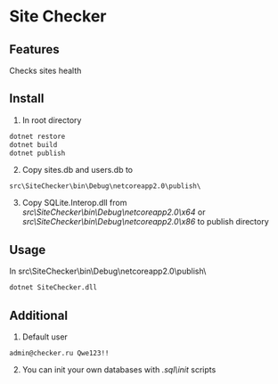 # Site Checker

## Features
Checks sites health

## Install
1. In root directory
```bash
dotnet restore
dotnet build
dotnet publish
```

2. Copy sites.db and users.db to 
```
src\SiteChecker\bin\Debug\netcoreapp2.0\publish\
```

3. Copy SQLite.Interop.dll from *src\SiteChecker\bin\Debug\netcoreapp2.0\x64* or *src\SiteChecker\bin\Debug\netcoreapp2.0\x86* to publish directory

## Usage

In src\SiteChecker\bin\Debug\netcoreapp2.0\publish\ 
```bash
dotnet SiteChecker.dll
```

## Additional
1. Default user
```
admin@checker.ru Qwe123!!
```
2. You can init your own databases with *.sql\init* scripts